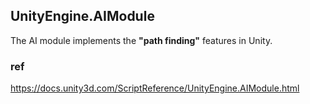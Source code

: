 ## UnityEngine.AIModule
The AI module implements the **"path finding"** features in Unity.



### ref 
https://docs.unity3d.com/ScriptReference/UnityEngine.AIModule.html

